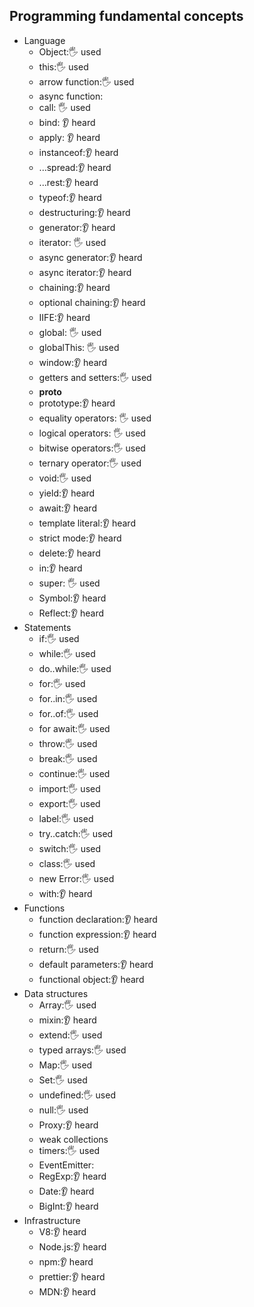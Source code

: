 ## Programming fundamental concepts

- Language
  - Object:🖐️ used
  - this:🖐️ used
  - arrow function:🖐️ used
  - async function:
  - call: 🖐️ used
  - bind: 👂 heard
  - apply: 👂 heard
  - instanceof:👂 heard
  - ...spread:👂 heard
  - ...rest:👂 heard
  - typeof:👂 heard
  - destructuring:👂 heard
  - generator:👂 heard
  - iterator: 🖐️ used
  - async generator:👂 heard
  - async iterator:👂 heard
  - chaining:👂 heard
  - optional chaining:👂 heard
  - IIFE:👂 heard
  - global: 🖐️ used
  - globalThis: 🖐️ used
  - window:👂 heard
  - getters and setters:🖐️ used
  - __proto__
  - prototype:👂 heard
  - equality operators: 🖐️ used
  - logical operators: 🖐️ used
  - bitwise operators:🖐️ used
  - ternary operator:🖐️ used
  - void:🖐️ used
  - yield:👂 heard
  - await:👂 heard
  - template literal:👂 heard
  - strict mode:👂 heard
  - delete:👂 heard
  - in:👂 heard
  - super: 🖐️ used
  - Symbol:👂 heard
  - Reflect:👂 heard
- Statements
  - if:🖐️ used
  - while:🖐️ used
  - do..while:🖐️ used
  - for:🖐️ used
  - for..in:🖐️ used
  - for..of:🖐️ used
  - for await:🖐️ used
  - throw:🖐️ used
  - break:🖐️ used
  - continue:🖐️ used
  - import:🖐️ used
  - export:🖐️ used
  - label:🖐️ used
  - try..catch:🖐️ used
  - switch:🖐️ used
  - class:🖐️ used
  - new Error:🖐️ used
  - with:👂 heard
- Functions
  - function declaration:👂 heard
  - function expression:👂 heard
  - return:🖐️ used
  - default parameters:👂 heard
  - functional object:👂 heard
- Data structures
  - Array:🖐️ used
  - mixin:👂 heard
  - extend:🖐️ used
  - typed arrays:🖐️ used
  - Map:🖐️ used
  - Set:🖐️ used
  - undefined:🖐️ used
  - null:🖐️ used
  - Proxy:👂 heard
  - weak collections
  - timers:🖐️ used
  - EventEmitter:
  - RegExp:👂 heard
  - Date:👂 heard
  - BigInt:👂 heard
- Infrastructure
  - V8:👂 heard
  - Node.js:👂 heard
  - npm:👂 heard
  - prettier:👂 heard
  - MDN:👂 heard
